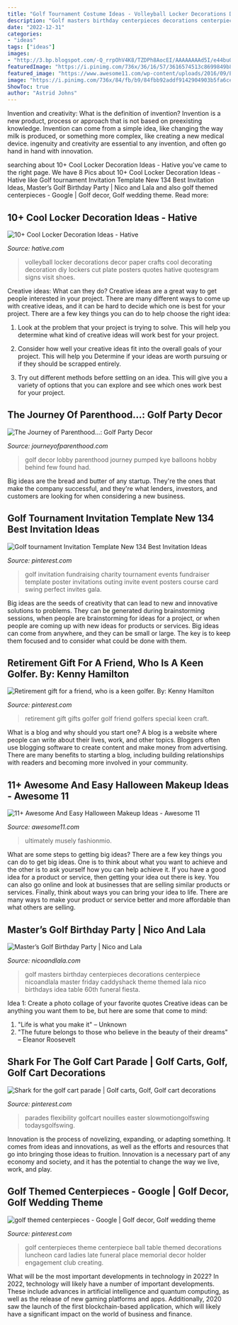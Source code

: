 ```yaml
---
title: "Golf Tournament Costume Ideas - Volleyball Locker Decorations Decor Paper Crafts Cool Decorating Decoration Diy Lockers Cut Plate Posters Quotes Hative Quotesgram Signs Visit Shoes"
description: "Golf masters birthday centerpieces decorations centerpiece nicoandlala master friday caddyshack theme themed lala nico birthdays idea table 60th funeral fiesta"
date: "2022-12-31"
categories:
- "ideas"
tags: ["ideas"]
images:
- "http://3.bp.blogspot.com/-Q_rrpOhV4K8/TZDPh8AocEI/AAAAAAAAd5I/e44buQh9ILw/s1600/DSC02774.JPG"
featuredImage: "https://i.pinimg.com/736x/36/16/57/3616574513c8699849b8cf50555dd219.jpg"
featured_image: "https://www.awesome11.com/wp-content/uploads/2016/09/Easy-Comic-Girl-Makeup.jpg"
image: "https://i.pinimg.com/736x/84/fb/b9/84fbb92addf9142904903b5fa6cef15b.jpg"
ShowToc: true
author: "Astrid Johns"
---
```



Invention and creativity: What is the definition of invention?
Invention is a new product, process or approach that is not based on preexisting knowledge. Invention can come from a simple idea, like changing the way milk is produced, or something more complex, like creating a new medical device. ingenuity and creativity are essential to any invention, and often go hand in hand with innovation.

	

		
searching about 10+ Cool Locker Decoration Ideas - Hative you've came to the right page. We have 8 Pics about 10+ Cool Locker Decoration Ideas - Hative like Golf tournament Invitation Template New 134 Best Invitation Ideas, Master’s Golf Birthday Party | Nico and Lala and also golf themed centerpieces - Google | Golf decor, Golf wedding theme. Read more:
		
    
## 10+ Cool Locker Decoration Ideas - Hative

<img loading=lazy src="https://hative.com/wp-content/uploads/2014/05/locker-decoration/11-volleyball-paper-plate.jpg" onerror="this.onerror=null;this.src='https://tse3.mm.bing.net/th?id=OIP.eI4xj-5LXGFXkkrms-jhvAHaNK&amp;pid=15.1';" alt="10+ Cool Locker Decoration Ideas - Hative">

_Source: hative.com_

>volleyball locker decorations decor paper crafts cool decorating decoration diy lockers cut plate posters quotes hative quotesgram signs visit shoes. 

	

Creative ideas: What can they do?
Creative ideas are a great way to get people interested in your project. There are many different ways to come up with creative ideas, and it can be hard to decide which one is best for your project. There are a few key things you can do to help choose the right idea:
1. Look at the problem that your project is trying to solve. This will help you determine what kind of creative ideas will work best for your project.

2. Consider how well your creative ideas fit into the overall goals of your project. This will help you Determine if your ideas are worth pursuing or if they should be scrapped entirely.

3. Try out different methods before settling on an idea. This will give you a variety of options that you can explore and see which ones work best for your project.


    
## The Journey Of Parenthood...: Golf Party Decor

<img loading=lazy src="http://3.bp.blogspot.com/-Q_rrpOhV4K8/TZDPh8AocEI/AAAAAAAAd5I/e44buQh9ILw/s1600/DSC02774.JPG" onerror="this.onerror=null;this.src='https://tse4.mm.bing.net/th?id=OIP._luuL3KD0TS2YFbjKy0UywHaJ4&amp;pid=15.1';" alt="The Journey of Parenthood...: Golf Party Decor">

_Source: journeyofparenthood.com_

>golf decor lobby parenthood journey pumped kye balloons hobby behind few found had. 

	

Big ideas are the bread and butter of any startup. They're the ones that make the company successful, and they're what lenders, investors, and customers are looking for when considering a new business.

    
## Golf Tournament Invitation Template New 134 Best Invitation Ideas

<img loading=lazy src="https://i.pinimg.com/736x/84/fb/b9/84fbb92addf9142904903b5fa6cef15b.jpg" onerror="this.onerror=null;this.src='https://tse3.mm.bing.net/th?id=OIP.8NMKjRncRvI0M_W6AjpJfQHaJl&amp;pid=15.1';" alt="Golf tournament Invitation Template New 134 Best Invitation Ideas">

_Source: pinterest.com_

>golf invitation fundraising charity tournament events fundraiser template poster invitations outing invite event posters course card swing perfect invites gala. 

	

Big ideas are the seeds of creativity that can lead to new and innovative solutions to problems. They can be generated during brainstorming sessions, when people are brainstorming for ideas for a project, or when people are coming up with new ideas for products or services. Big ideas can come from anywhere, and they can be small or large. The key is to keep them focused and to consider what could be done with them.

    
## Retirement Gift For A Friend, Who Is A Keen Golfer. By: Kenny Hamilton

<img loading=lazy src="https://i.pinimg.com/736x/6d/48/f4/6d48f4d942c797faff16ddb8e8fdfe0c--retirement-gifts-craft-gifts.jpg" onerror="this.onerror=null;this.src='https://tse3.mm.bing.net/th?id=OIP.3L1LaLL3puZ4Tn0sP5fRCwHaJk&amp;pid=15.1';" alt="Retirement gift for a friend, who is a keen golfer. By: Kenny Hamilton">

_Source: pinterest.com_

>retirement gift gifts golfer golf friend golfers special keen craft. 

	

What is a blog and why should you start one?
A blog is a website where people can write about their lives, work, and other topics. Bloggers often use blogging software to create content and make money from advertising. There are many benefits to starting a blog, including building relationships with readers and becoming more involved in your community.

    
## 11+ Awesome And Easy Halloween Makeup Ideas - Awesome 11

<img loading=lazy src="https://www.awesome11.com/wp-content/uploads/2016/09/Easy-Comic-Girl-Makeup.jpg" onerror="this.onerror=null;this.src='https://tse1.mm.bing.net/th?id=OIP.WBW-3bE8gVXRMKtZTiEtXAHaHa&amp;pid=15.1';" alt="11+ Awesome And Easy Halloween Makeup Ideas - Awesome 11">

_Source: awesome11.com_

>ultimately musely fashionmio. 

	

What are some steps to getting big ideas?
There are a few key things you can do to get big ideas. One is to think about what you want to achieve and the other is to ask yourself how you can help achieve it. If you have a good idea for a product or service, then getting your idea out there is key. You can also go online and look at businesses that are selling similar products or services. Finally, think about ways you can bring your idea to life. There are many ways to make your product or service better and more affordable than what others are selling.

    
## Master’s Golf Birthday Party | Nico And Lala

<img loading=lazy src="https://www.nicoandlala.com/wp-content/uploads/2016/06/Masters-party-centerpiece-of-GolfBalls.jpg" onerror="this.onerror=null;this.src='https://tse2.mm.bing.net/th?id=OIP.tCX8pqn0lslA16yqK5wSeQAAAA&amp;pid=15.1';" alt="Master’s Golf Birthday Party | Nico and Lala">

_Source: nicoandlala.com_

>golf masters birthday centerpieces decorations centerpiece nicoandlala master friday caddyshack theme themed lala nico birthdays idea table 60th funeral fiesta. 

	

Idea 1: Create a photo collage of your favorite quotes
Creative ideas can be anything you want them to be, but here are some that come to mind: 

1. "Life is what you make it" – Unknown
2. "The future belongs to those who believe in the beauty of their dreams" – Eleanor Roosevelt

    
## Shark For The Golf Cart Parade | Golf Carts, Golf, Golf Cart Decorations

<img loading=lazy src="https://i.pinimg.com/736x/36/16/57/3616574513c8699849b8cf50555dd219.jpg" onerror="this.onerror=null;this.src='https://tse3.mm.bing.net/th?id=OIP.i6LC4ap0LjLzKaGHe4ge-wHaJ3&amp;pid=15.1';" alt="Shark for the golf cart parade | Golf carts, Golf, Golf cart decorations">

_Source: pinterest.com_

>parades flexibility golfcart nouilles easter slowmotiongolfswing todaysgolfswing. 

	

Innovation is the process of novelizing, expanding, or adapting something. It comes from ideas and innovations, as well as the efforts and resources that go into bringing those ideas to fruition. Innovation is a necessary part of any economy and society, and it has the potential to change the way we live, work, and play.

    
## Golf Themed Centerpieces - Google | Golf Decor, Golf Wedding Theme

<img loading=lazy src="https://i.pinimg.com/originals/b7/7a/ff/b77aff99134dc25c673cb106091b4e5d.jpg" onerror="this.onerror=null;this.src='https://tse1.mm.bing.net/th?id=OIP.EcOE4BMybYv-JMzjU91qvwAAAA&amp;pid=15.1';" alt="golf themed centerpieces - Google | Golf decor, Golf wedding theme">

_Source: pinterest.com_

>golf centerpieces theme centerpiece ball table themed decorations luncheon card ladies late funeral place memorial decor holder engagement club creating. 

	

What will be the most important developments in technology in 2022?
In 2022, technology will likely have a number of important developments. These include advances in artificial intelligence and quantum computing, as well as the release of new gaming platforms and apps. Additionally, 2020 saw the launch of the first blockchain-based application, which will likely have a significant impact on the world of business and finance.

